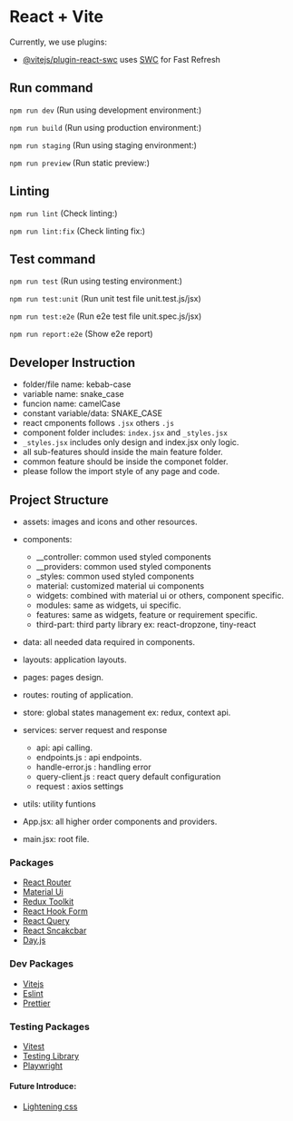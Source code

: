 # React + Vite

Currently, we use plugins:

- [@vitejs/plugin-react-swc](https://github.com/vitejs/vite-plugin-react-swc) uses [SWC](https://swc.rs/) for Fast Refresh

## Run command

`npm run dev` (Run using development environment:)

`npm run build` (Run using production environment:)

`npm run staging` (Run using staging environment:)

`npm run preview` (Run static preview:)

## Linting

`npm run lint` (Check linting:)

`npm run lint:fix` (Check linting fix:)

## Test command

`npm run test` (Run using testing environment:)

`npm run test:unit` (Run unit test file unit.test.js/jsx)

`npm run test:e2e` (Run e2e test file unit.spec.js/jsx)

`npm run report:e2e` (Show e2e report)

## Developer Instruction

- folder/file name: kebab-case
- variable name: snake_case
- funcion name: camelCase
- constant variable/data: SNAKE_CASE
- react cmponents follows `.jsx` others `.js`
- component folder includes: `index.jsx` and `_styles.jsx`
- `_styles.jsx` includes only design and index.jsx only logic.
- all sub-features should inside the main feature folder.
- common feature should be inside the componet folder.
- please follow the import style of any page and code.

## Project Structure

- assets: images and icons and other resources.
- components:

  - \_\_controller: common used styled components
  - \_\_providers: common used styled components
  - \_styles: common used styled components
  - material: customized material ui components
  - widgets: combined with material ui or others, component specific.
  - modules: same as widgets, ui specific.
  - features: same as widgets, feature or requirement specific.
  - third-part: third party library ex: react-dropzone, tiny-react

- data: all needed data required in components.
- layouts: application layouts.
- pages: pages design.
- routes: routing of application.
- store: global states management ex: redux, context api.
- services: server request and response
  - api: api calling.
  - endpoints.js : api endpoints.
  - handle-error.js : handling error
  - query-client.js : react query default configuration
  - request : axios settings
- utils: utility funtions
- App.jsx: all higher order components and providers.
- main.jsx: root file.

### Packages

- [React Router](https://reactrouter.com/)
- [Material Ui](https://mui.com/material-ui/)
- [Redux Toolkit](https://redux-toolkit.js.org/)
- [React Hook Form](https://react-hook-form.com/)
- [React Query](https://tanstack.com/query/v3/)
- [React Sncakcbar](https://notistack.com/)
- [Day.js](https://www.npmjs.com/package/dayjs)

### Dev Packages

- [Vitejs](https://vitejs.dev/)
- [Eslint](https://eslint.org/)
- [Prettier](https://prettier.io/)

### Testing Packages

- [Vitest](https://vitest.dev/)
- [Testing Library](https://testing-library.com/)
- [Playwright](https://playwright.dev/)

#### Future Introduce:

- [Lightening css](https://lightningcss.dev/css-modules.html)
